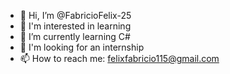 - 👋 Hi, I’m @FabricioFelix-25
- 👀 I'm interested in learning
- 🌱 I’m currently learning C#
- 💞️ I'm looking for an internship
- 📫 How to reach me: felixfabricio115@gmail.com


<!---
FabricioFelix-25/FabricioFelix-25 is a ✨ special ✨ repository because its `README.md` (this file) appears on your GitHub profile.
You can click the Preview link to take a look at your changes.
--->

